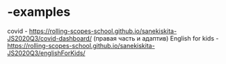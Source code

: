 # -examples

covid - https://rolling-scopes-school.github.io/sanekiskita-JS2020Q3/covid-dashboard/ (правая часть и адаптив)
English for kids - https://rolling-scopes-school.github.io/sanekiskita-JS2020Q3/englishForKids/

